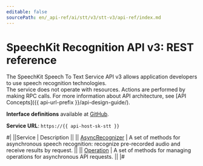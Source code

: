 ```yaml
---
editable: false
sourcePath: en/_api-ref/ai/stt/v3/stt-v3/api-ref/index.md
---
```


# SpeechKit Recognition API v3: REST reference

The SpeechKit Speech To Text Service API v3 allows application developers to use speech recognition technologies. <br>The service does not operate with resources. Actions are performed by making RPC calls. For more information about API architecture, see [API Concepts]({{ api-url-prefix }}/api-design-guide/).

**Interface definitions** available at [GitHub](https://github.com/yandex-cloud/cloudapi/tree/master/yandex/cloud/ai/stt/v3).

**Service URL**: `https://{{ api-host-sk-stt }}`

#|
||Service | Description ||
|| [AsyncRecognizer](AsyncRecognizer/index.md) | A set of methods for asynchronous speech recognition: recognize pre-recorded audio and receive results by request. ||
|| [Operation](Operation/index.md) | A set of methods for managing operations for asynchronous API requests. ||
|#